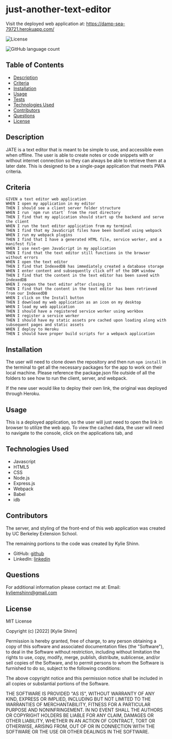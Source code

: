 # just-another-text-editor

Visit the deployed web application at: 
https://damp-sea-79721.herokuapp.com/

![License](https://img.shields.io/badge/License-MIT-yellow.svg)

![GitHub language count](https://img.shields.io/github/languages/count/kyliemshinn/just-another-text-editor)

## Table of Contents

- [Description](#description)
- [Criteria](#criteria)
- [Installation](#installation)
- [Usage](#usage)
- [Tests](#tests)
- [Technologies Used](#technologies-used)
- [Contributors](#contributors)
- [Questions](#questions)
- [License](#license)

## Description

JATE is a text editor that is meant to be simple to use, and accessible even when offline. The user is able to create notes or code snippets with or without internet connection so they can always be able to retrieve them at a later date. This is designed to be a single-page application that meets PWA criteria.


## Criteria

```
GIVEN a text editor web application
WHEN I open my application in my editor
THEN I should see a client server folder structure
WHEN I run `npm run start` from the root directory
THEN I find that my application should start up the backend and serve the client
WHEN I run the text editor application from my terminal
THEN I find that my JavaScript files have been bundled using webpack
WHEN I run my webpack plugins
THEN I find that I have a generated HTML file, service worker, and a manifest file
WHEN I use next-gen JavaScript in my application
THEN I find that the text editor still functions in the browser without errors
WHEN I open the text editor
THEN I find that IndexedDB has immediately created a database storage
WHEN I enter content and subsequently click off of the DOM window
THEN I find that the content in the text editor has been saved with IndexedDB
WHEN I reopen the text editor after closing it
THEN I find that the content in the text editor has been retrieved from our IndexedDB
WHEN I click on the Install button
THEN I download my web application as an icon on my desktop
WHEN I load my web application
THEN I should have a registered service worker using workbox
WHEN I register a service worker
THEN I should have my static assets pre cached upon loading along with subsequent pages and static assets
WHEN I deploy to Heroku
THEN I should have proper build scripts for a webpack application
```


## Installation

The user will need to clone down the repository and then run `npm install` in the terminal to get all the necessary packages for the app to work on their local machine. Please reference the package.json file outside of all the folders to see how to run the client, server, and webpack.

If the new user would like to deploy their own link, the original was deployed through Heroku.


## Usage

This is a deployed application, so the user will just need to open the link in browser to utilize the web app. To view the cached data, the user will need to navigate to the console, click on the applications tab, and 

## Technologies Used

- Javascript
- HTML5
- CSS
- Node.js
- Express.js
- Webpack
- Babel
- idb

## Contributors

The server, and styling of the front-end of this web application was created by UC Berkeley Extension School.

The remaining portions to the code was created by Kylie Shinn.

- GitHub: [github](https://github.com/kyliemshinn)
- LinkedIn: [linkedin](https://www.linkedin.com/feed/)

## Questions

For additional information please contact me at:
Email: kyliemshinn@gmail.com

## License

MIT License

Copyright (c) [2022] [Kylie Shinn]

Permission is hereby granted, free of charge, to any person obtaining a copy
of this software and associated documentation files (the "Software"), to deal
in the Software without restriction, including without limitation the rights
to use, copy, modify, merge, publish, distribute, sublicense, and/or sell
copies of the Software, and to permit persons to whom the Software is
furnished to do so, subject to the following conditions:

The above copyright notice and this permission notice shall be included in all
copies or substantial portions of the Software.

THE SOFTWARE IS PROVIDED "AS IS", WITHOUT WARRANTY OF ANY KIND, EXPRESS OR
IMPLIED, INCLUDING BUT NOT LIMITED TO THE WARRANTIES OF MERCHANTABILITY,
FITNESS FOR A PARTICULAR PURPOSE AND NONINFRINGEMENT. IN NO EVENT SHALL THE
AUTHORS OR COPYRIGHT HOLDERS BE LIABLE FOR ANY CLAIM, DAMAGES OR OTHER
LIABILITY, WHETHER IN AN ACTION OF CONTRACT, TORT OR OTHERWISE, ARISING FROM,
OUT OF OR IN CONNECTION WITH THE SOFTWARE OR THE USE OR OTHER DEALINGS IN THE
SOFTWARE.